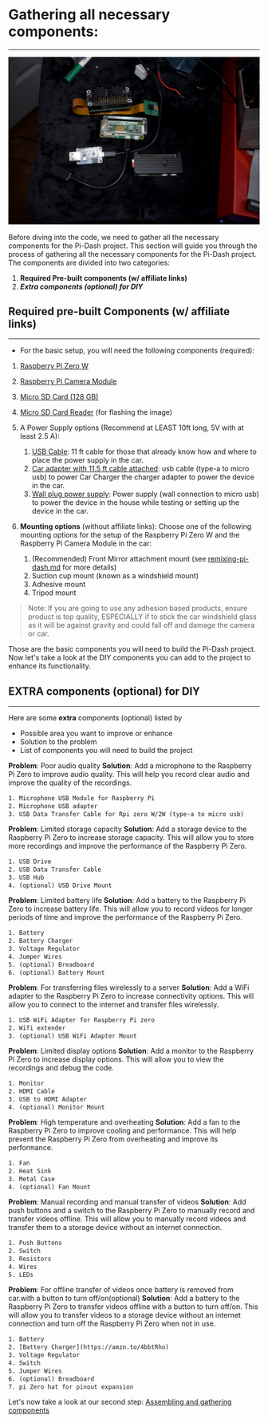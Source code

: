 # Gathering all necessary components:
____________________________________

![](/images/overview-pi-dash.jpeg)


Before diving into the code, we need to gather all the necessary components for the Pi-Dash project. This section will guide you through the process of gathering all the necessary components for the Pi-Dash project. The components are divided into two categories:

   1. **Required Pre-built components (w/ affiliate links)**  
   2. ***Extra components (optional) for DIY***

## **Required** pre-built Components (w/ affiliate links)
______________
<!-- TODO: #22 Add overall picture with all REQUIRED components -->

- For the basic setup, you will need the following components (required):
1. [Raspberry Pi Zero W](https://amzn.to/3UDAEcy)
2. [Raspberry Pi Camera Module](https://amzn.to/4dB9yf2)
3. [Micro SD Card (128 GB)](https://amzn.to/4byH83w)
4.  [Micro SD Card Reader](https://amzn.to/3JXlxpE) (for flashing the image)
5. A Power Supply options (Recommend at LEAST 10ft long, 5V with at least 2.5 A):
   1. [USB Cable](https://amzn.to/4bw83g7): 11 ft cable for those that already know how and where to place the power supply in the car.
   2. [Car adapter with 11.5 ft cable attached](https://amzn.to/3JX3OyE): usb cable (type-a to micro usb) to power Car Charger the charger adapter to power the device in the car.
   3. [Wall plug power supply](https://amzn.to/3UuUJ4O): Power supply (wall connection to micro usb) to power the device in the house while testing or setting up the device in the car.

6. **Mounting options** (without affiliate links):
Choose one of the following mounting options for the setup of the Raspberry Pi Zero W and the Raspberry Pi Camera Module in the car:


   1. (Recommended) Front Mirror attachment mount (see             [remixing-pi-dash.md](../Mount/5.0_Attaching-The-Car-Mount.md) for more details)
   2.  Suction cup mount (known as a windshield mount)
   3. Adhesive mount
   4. Tripod mount

> Note: If you are going to use any adhesion based products, ensure product is top quality, ESPECIALLY if to stick the car windshield glass as it will be against gravity and could fall off and damage the camera or car.




Those are the basic components you will need to build the Pi-Dash project. Now let's take a look at the DIY components you can add to the project to enhance its functionality.



## EXTRA components (optional) for DIY
___________________
<!-- TODO: #21 Add affiliate links to the components -->

Here are some **extra** components (optional) listed by 
- Possible area you want to improve or enhance
- Solution to the problem
- List of components you will need to build the project

<!-- TODO: Add overall picture with specific components -->
**Problem**: Poor audio quality
**Solution**: Add a microphone to the Raspberry Pi Zero to improve audio quality. This will help you record clear audio and improve the quality of the recordings.

    1. Microphone USB Module for Raspberry Pi
    2. Microphone USB adapter
    3. USB Data Transfer Cable for Rpi zero W/2W (type-a to micro usb)

<!-- TODO: Add overall picture with specific components -->
**Problem**: Limited storage capacity
**Solution**: Add a storage device to the Raspberry Pi Zero to increase storage capacity. This will allow you to store more recordings and improve the performance of the Raspberry Pi Zero.

    1. USB Drive
    2. USB Data Transfer Cable
    3. USB Hub
    4. (optional) USB Drive Mount

<!-- TODO: Add overall picture with specific components -->
**Problem**: Limited battery life
**Solution**: Add a battery to the Raspberry Pi Zero to increase battery life. This will allow you to record videos for longer periods of time and improve the performance of the Raspberry Pi Zero.

    1. Battery
    2. Battery Charger
    3. Voltage Regulator
    4. Jumper Wires
    5. (optional) Breadboard
    6. (optional) Battery Mount

<!-- TODO: Add overall picture with specific components -->
**Problem**: For transferring files wirelessly to a server
**Solution**: Add a WiFi adapter to the Raspberry Pi Zero to increase connectivity options. This will allow you to connect to the internet and transfer files wirelessly.

    1. USB WiFi Adapter for Raspberry Pi zero
    2. Wifi extender
    3. (optional) USB WiFi Adapter Mount

<!-- TODO: Add overall picture with specific components -->
**Problem**: Limited display options
**Solution**: Add a monitor to the Raspberry Pi Zero to increase display options. This will allow you to view the recordings and debug the code.

    1. Monitor
    2. HDMI Cable
    3. USB to HDMI Adapter
    4. (optional) Monitor Mount
   

<!-- TODO: Add overall picture with specific components -->
**Problem**: High temperature and overheating
**Solution**: Add a fan to the Raspberry Pi Zero to improve cooling and performance. This will help prevent the Raspberry Pi Zero from overheating and improve its performance.

    1. Fan
    2. Heat Sink
    3. Metal Case
    4. (optional) Fan Mount

<!-- TODO: Add overall picture with specific components -->
**Problem**: Manual recording and manual transfer of videos
**Solution**: Add push buttons and a switch to the Raspberry Pi Zero to manually record and transfer videos offline. This will allow you to manually record videos and transfer them to a storage device without an internet connection.

    1. Push Buttons
    2. Switch
    3. Resistors
    4. Wires
    5. LEDs


**Problem**: For offline transfer of videos once battery is removed from car.with a button to turn off/on(optional)
**Solution**: Add a battery to the Raspberry Pi Zero to transfer videos offline with a button to turn off/on. This will allow you to transfer videos to a storage device without an internet connection and turn off the Raspberry Pi Zero when not in use.

    1. Battery
    2. [Battery Charger](https://amzn.to/4bbtRho)
    3. Voltage Regulator
    4. Switch
    5. Jumper Wires
    6. (optional) Breadboard
    7. pi Zero hat for pinout expansion


Let's now take a look at our second step: [Assembling and gathering components](../../Software/2.0_Configuring-The-RPI-Image.md)
